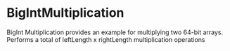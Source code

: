 # BigIntMultiplication
BigInt Multiplication provides an example for multiplying two 64-bit arrays. Performs a total of leftLength x rightLength multiplication operations